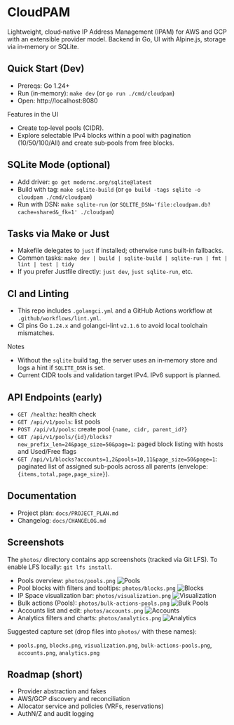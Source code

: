 # CloudPAM

Lightweight, cloud‑native IP Address Management (IPAM) for AWS and GCP with an extensible provider model. Backend in Go, UI with Alpine.js, storage via in‑memory or SQLite.

## Quick Start (Dev)
- Prereqs: Go 1.24+
- Run (in‑memory): `make dev` (or `go run ./cmd/cloudpam`)
- Open: http://localhost:8080

Features in the UI
- Create top‑level pools (CIDR).
- Explore selectable IPv4 blocks within a pool with pagination (10/50/100/All) and create sub‑pools from free blocks.

## SQLite Mode (optional)
- Add driver: `go get modernc.org/sqlite@latest`
- Build with tag: `make sqlite-build` (or `go build -tags sqlite -o cloudpam ./cmd/cloudpam`)
- Run with DSN: `make sqlite-run` (or `SQLITE_DSN='file:cloudpam.db?cache=shared&_fk=1' ./cloudpam`)

## Tasks via Make or Just
- Makefile delegates to `just` if installed; otherwise runs built-in fallbacks.
- Common tasks: `make dev | build | sqlite-build | sqlite-run | fmt | lint | test | tidy`
- If you prefer Justfile directly: `just dev`, `just sqlite-run`, etc.

## CI and Linting
- This repo includes `.golangci.yml` and a GitHub Actions workflow at `.github/workflows/lint.yml`.
- CI pins Go `1.24.x` and golangci-lint `v2.1.6` to avoid local toolchain mismatches.

Notes
- Without the `sqlite` build tag, the server uses an in‑memory store and logs a hint if `SQLITE_DSN` is set.
- Current CIDR tools and validation target IPv4. IPv6 support is planned.

## API Endpoints (early)
- `GET /healthz`: health check
- `GET /api/v1/pools`: list pools
- `POST /api/v1/pools`: create pool `{name, cidr, parent_id?}`
- `GET /api/v1/pools/{id}/blocks?new_prefix_len=24&page_size=50&page=1`: paged block listing with hosts and Used/Free flags
- `GET /api/v1/blocks?accounts=1,2&pools=10,11&page_size=50&page=1`: paginated list of assigned sub-pools across all parents (envelope: `{items,total,page,page_size}`).

## Documentation
- Project plan: `docs/PROJECT_PLAN.md`
- Changelog: `docs/CHANGELOG.md`

## Screenshots
The `photos/` directory contains app screenshots (tracked via Git LFS). To enable LFS locally: `git lfs install`.

- Pools overview: `photos/pools.png`
  ![Pools](photos/pools.png)
- Pool blocks with filters and tooltips: `photos/blocks.png`
  ![Blocks](photos/blocks.png)
- IP Space visualization bar: `photos/visualization.png`
  ![Visualization](photos/visualization.png)
- Bulk actions (Pools): `photos/bulk-actions-pools.png`
  ![Bulk Pools](photos/bulk-actions-pools.png)
- Accounts list and edit: `photos/accounts.png`
  ![Accounts](photos/accounts.png)
- Analytics filters and charts: `photos/analytics.png`
  ![Analytics](photos/analytics.png)

Suggested capture set (drop files into `photos/` with these names):
- `pools.png`, `blocks.png`, `visualization.png`, `bulk-actions-pools.png`, `accounts.png`, `analytics.png`


## Roadmap (short)
- Provider abstraction and fakes
- AWS/GCP discovery and reconciliation
- Allocator service and policies (VRFs, reservations)
- AuthN/Z and audit logging

